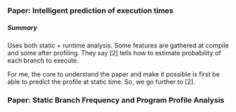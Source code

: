### Paper: Intelligent prediction of execution times

##### Summary
Uses both static + runtime analysis. Some features are gathered at compile and some after profiling. They say [2] tells how to estimate probability of each branch to execute.

For me, the core to understand the paper and make it possible is first be able to predict the profile at static time. So, we go further to [2].

### Paper: Static Branch Frequency and Program Profile Analysis

